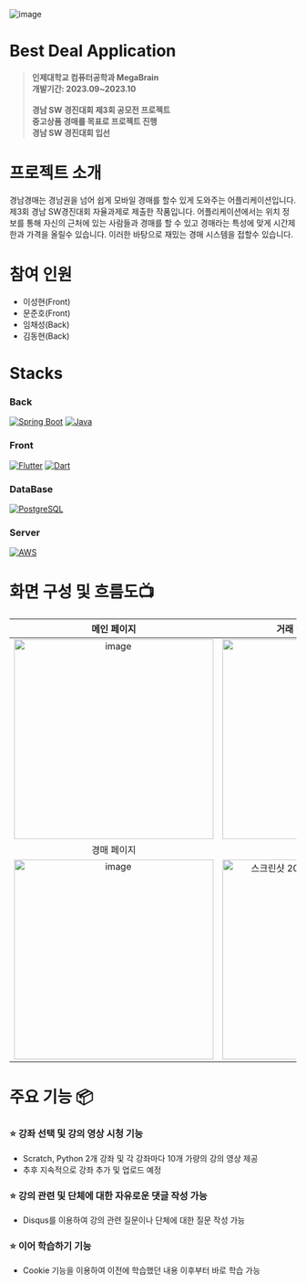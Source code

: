 
![image](https://github.com/gyeongnam-gyeongmae/mobile/assets/96710732/c71e3a29-feb1-4ec6-8a22-91b881435f3a)

# Best Deal Application
> **인제대학교 컴퓨터공학과 MegaBrain** <br>
> **개발기간: 2023.09~2023.10** <br><br>
> **경남 SW 경진대회 제3회 공모전 프로젝트** <br>
> **중고상품 경매를 목표로 프로젝트 진행** <br>
> **경남 SW 경진대회 입선**

# 프로젝트 소개
경남경매는 경남권을 넘어 쉽게 모바일 경매를 할수 있게 도와주는 어플리케이션입니다. 제3회 경남 SW경진대회 자율과제로 제출한 작품입니다. 어플리케이션에서는 위치 정보를 통해 자신의 근처에 있는 사람들과 경매를 할 수 있고 경매라는 특성에 맞게 시간제한과 가격을 올릴수 있습니다. 이러한 바탕으로 재밌는 경매 시스템을 접할수 있습니다.

# 참여 인원
- 이성현(Front)
- 문준호(Front)
- 임채성(Back)
- 김동현(Back)
  
# Stacks

### Back
[![Spring Boot](https://img.shields.io/badge/Spring_Boot-2.5.5-green.svg)](https://spring.io/projects/spring-boot)
[![Java](https://img.shields.io/badge/Java-11-orange.svg)](https://www.oracle.com/java/)
### Front
[![Flutter](https://img.shields.io/badge/Flutter-2.5.0-blue.svg)](https://flutter.dev/)
[![Dart](https://img.shields.io/badge/Dart-2.14.3-blue.svg)](https://dart.dev/)
### DataBase
[![PostgreSQL](https://img.shields.io/badge/PostgreSQL-13.4-blue.svg)](https://www.postgresql.org/)
### Server
[![AWS](https://img.shields.io/badge/AWS-Cloud-orange.svg)](https://aws.amazon.com/)


# 화면 구성 및 흐름도📺
| 메인 페이지  |  거래 성사시 채팅 페이지   |
| :-------------------------------------------: | :------------: |
|  <img width="350" alt="image" src="https://github.com/gyeongnam-gyeongmae/mobile/assets/96710732/a782d8ca-d356-4b9a-92ca-057189a01098">|  <img width="350" alt="image" src="https://github.com/gyeongnam-gyeongmae/mobile/assets/96710732/ffc3a267-53c8-42c2-8fa5-a59410ae977a">
| 경매 페이지  |  경매 흐름도   |  
| <img width="350" alt="image" src="https://github.com/gyeongnam-gyeongmae/mobile/assets/96710732/7a3664bd-8e22-4428-bd62-aaa9f1d1e0ff">  | <img width="350" alt="스크린샷 2024-05-31 오후 3 49 01" src="https://github.com/gyeongnam-gyeongmae/mobile/assets/96710732/5f3e3f51-32ad-421f-ba01-45c00b4718a2"> |

# 주요 기능 📦
### ⭐️ 강좌 선택 및 강의 영상 시청 기능
- Scratch, Python 2개 강좌 및 각 강좌마다 10개 가량의 강의 영상 제공
- 추후 지속적으로 강좌 추가 및 업로드 예정

### ⭐️ 강의 관련 및 단체에 대한 자유로운 댓글 작성 가능
- Disqus를 이용하여 강의 관련 질문이나 단체에 대한 질문 작성 가능

### ⭐️ 이어 학습하기 기능
- Cookie 기능을 이용하여 이전에 학습했던 내용 이후부터 바로 학습 가능
